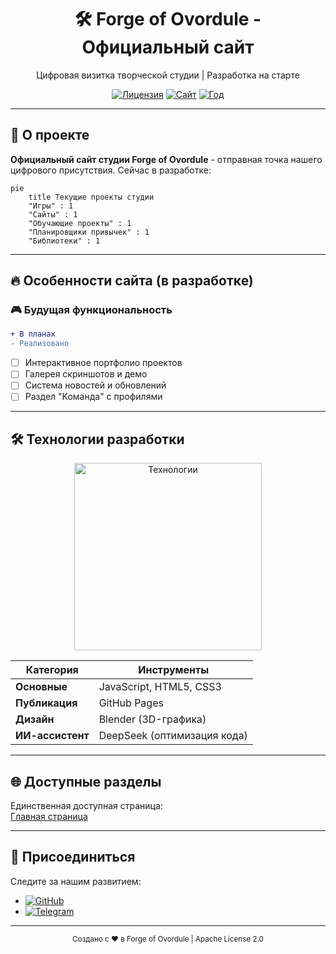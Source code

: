 <div align="center">
  <h1>🛠️ Forge of Ovordule - Официальный сайт</h1>
  <p>Цифровая визитка творческой студии | Разработка на старте</p>
  
  [![Лицензия](https://img.shields.io/badge/license-Apache--2.0-85bcfb.svg?logo=apache)](LICENSE)
  [![Сайт](https://img.shields.io/badge/🌐_Live_Site-Active-8bc34a?style=flat)](https://forge-of-ovorldule.github.io/Forge-of-Ovorldule/)
  [![Год](https://img.shields.io/badge/©_2025-Forge_of_Ovordule-ff69b4)]()
</div>

---

## 🧪 О проекте
**Официальный сайт студии Forge of Ovordule** - отправная точка нашего цифрового присутствия. Сейчас в разработке:

```mermaid
pie
    title Текущие проекты студии
    "Игры" : 1
    "Сайты" : 1
    "Обучающие проекты" : 1
    "Планировщики привычек" : 1
    "Библиотеки" : 1
```

---

## 🔥 Особенности сайта (в разработке)

### 🎮 Будущая функциональность
```diff
+ В планах
- Реализовано
```
- [ ] Интерактивное портфолио проектов  
- [ ] Галерея скриншотов и демо  
- [ ] Система новостей и обновлений  
- [ ] Раздел "Команда" с профилями  

---

## 🛠️ Технологии разработки
<div align="center">
  <img src="https://skillicons.dev/icons?i=js,html,css,github,blender&theme=light" alt="Технологии" width="300">
</div>

| Категория       | Инструменты                          |
|-----------------|--------------------------------------|
| **Основные**    | JavaScript, HTML5, CSS3              |
| **Публикация**  | GitHub Pages                         |
| **Дизайн**      | Blender (3D-графика)                 |
| **ИИ-ассистент**| DeepSeek (оптимизация кода)          |

---

## 🌐 Доступные разделы
Единственная доступная страница:  
[Главная страница](https://forge-of-ovorldule.github.io/Forge-of-Ovorldule/)

---

## 🤝 Присоединиться
Следите за нашим развитием:
- [![GitHub](https://img.shields.io/badge/-GitHub-181717?logo=github)](https://github.com/forge-of-ovorldule)
- [![Telegram](https://img.shields.io/badge/-Telegram-26A5E4?logo=telegram)](https://t.me/ForgeOfOvorldule)

---

<div align="center">
  <sub>Создано с ❤️ в Forge of Ovordule | Apache License 2.0</sub>
</div>
